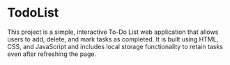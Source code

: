 # TodoList
This project is a simple, interactive To-Do List web application that allows users to add, delete, and mark tasks as completed. It is built using HTML, CSS, and JavaScript and includes local storage functionality to retain tasks even after refreshing the page.
